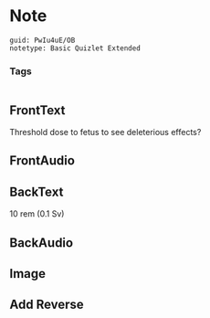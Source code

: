 # Note
```
guid: PwIu4uE/OB
notetype: Basic Quizlet Extended
```

### Tags
```
```

## FrontText
Threshold dose to fetus to see deleterious effects?

## FrontAudio


## BackText
10 rem (0.1 Sv)

## BackAudio


## Image


## Add Reverse

